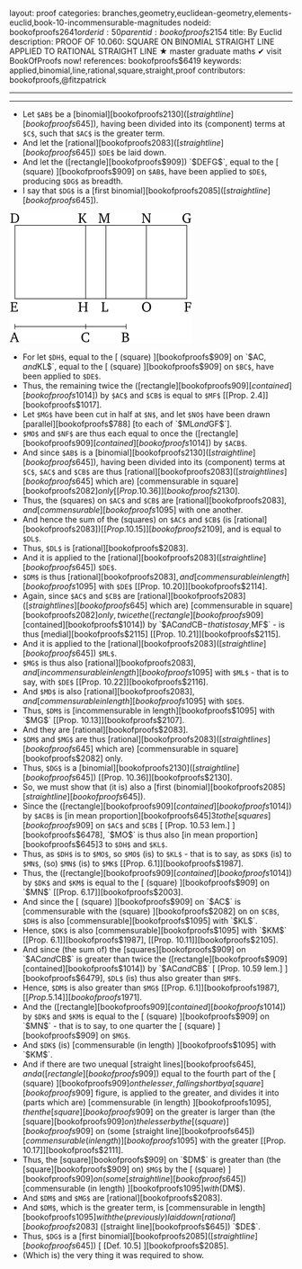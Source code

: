 layout: proof
categories: branches,geometry,euclidean-geometry,elements-euclid,book-10-incommensurable-magnitudes
nodeid: bookofproofs$2641
orderid: 50
parentid: bookofproofs$2154
title: By Euclid
description: PROOF OF 10.060: SQUARE ON BINOMIAL STRAIGHT LINE APPLIED TO RATIONAL STRAIGHT LINE &#9733; master graduate maths &#10004; visit BookOfProofs now!
references: bookofproofs$6419
keywords: applied,binomial,line,rational,square,straight,proof
contributors: bookofproofs,@fitzpatrick

---


---



* Let `$AB$` be a [binomial][bookofproofs$2130] ([straight line][bookofproofs$645]), having been divided into its (component) terms at `$C$`, such that `$AC$` is the greater term.
* And let the [rational][bookofproofs$2083] ([straight line][bookofproofs$645]) `$DE$` be laid down.
* And let the ([rectangle][bookofproofs$909]) `$DEFG$`, equal to the [ (square) ][bookofproofs$909] on `$AB$`, have been applied to `$DE$`, producing `$DG$` as breadth.
* I say that `$DG$` is a [first binomial][bookofproofs$2085] ([straight line][bookofproofs$645]).

![fig060e](https://github.com/bookofproofs/bookofproofs.github.io/blob/main/_sources/_assets/images/euclid/Book10/fig060e.png?raw=true)

* For let `$DH$`, equal to the [ (square) ][bookofproofs$909] on `$AC$`, and `$KL$`, equal to the [ (square) ][bookofproofs$909] on `$BC$`, have been applied to `$DE$`.
* Thus, the remaining twice the ([rectangle][bookofproofs$909] [contained][bookofproofs$1014]) by `$AC$` and `$CB$` is equal to `$MF$` [[Prop. 2.4]][bookofproofs$1017].
* Let `$MG$` have been cut in half at `$N$`, and let `$NO$` have been drawn [parallel][bookofproofs$788] [to each of `$ML$` and `$GF$`].
* `$MO$` and `$NF$` are thus each equal to once the ([rectangle][bookofproofs$909] [contained][bookofproofs$1014]) by `$ACB$`.
* And since `$AB$` is a [binomial][bookofproofs$2130] ([straight line][bookofproofs$645]), having been divided into its (component) terms at `$C$`, `$AC$` and `$CB$` are thus [rational][bookofproofs$2083] ([straight lines][bookofproofs$645] which are) [commensurable in square][bookofproofs$2082] only [[Prop. 10.36]][bookofproofs$2130].
* Thus, the (squares) on `$AC$` and `$CB$` are [rational][bookofproofs$2083], and [commensurable][bookofproofs$1095] with one another.
* And hence the sum of the (squares) on `$AC$` and `$CB$` (is [rational][bookofproofs$2083]) [[Prop. 10.15]][bookofproofs$2109], and is equal to `$DL$`.
* Thus, `$DL$` is [rational][bookofproofs$2083].
* And it is applied to the [rational][bookofproofs$2083] ([straight line][bookofproofs$645]) `$DE$`.
* `$DM$` is thus [rational][bookofproofs$2083], and [commensurable in length][bookofproofs$1095] with `$DE$` [[Prop. 10.20]][bookofproofs$2114].
* Again, since `$AC$` and `$CB$` are [rational][bookofproofs$2083] ([straight lines][bookofproofs$645] which are) [commensurable in square][bookofproofs$2082] only, twice the ([rectangle][bookofproofs$909] [contained][bookofproofs$1014]) by `$AC$` and `$CB$` - that is to say, `$MF$` - is thus [medial][bookofproofs$2115] [[Prop. 10.21]][bookofproofs$2115].
* And it is applied to the [rational][bookofproofs$2083] ([straight line][bookofproofs$645]) `$ML$`.
* `$MG$` is thus also [rational][bookofproofs$2083], and [incommensurable in length][bookofproofs$1095] with `$ML$` - that is to say, with `$DE$` [[Prop. 10.22]][bookofproofs$2116].
* And `$MD$` is also [rational][bookofproofs$2083], and [commensurable in length][bookofproofs$1095] with `$DE$`.
* Thus, `$DM$` is [incommensurable in length][bookofproofs$1095] with `$MG$` [[Prop. 10.13]][bookofproofs$2107].
* And they are [rational][bookofproofs$2083].
* `$DM$` and `$MG$` are thus [rational][bookofproofs$2083] ([straight lines][bookofproofs$645] which are) [commensurable in square][bookofproofs$2082] only.
* Thus, `$DG$` is a [binomial][bookofproofs$2130] ([straight line][bookofproofs$645]) [[Prop. 10.36]][bookofproofs$2130].
* So, we must show that (it is) also a [first (binomial][bookofproofs$2085] [straight line][bookofproofs$645]).
* Since the ([rectangle][bookofproofs$909] [contained][bookofproofs$1014]) by `$ACB$` is [in mean proportion][bookofproofs$645]3 to the [squares][bookofproofs$909] on `$AC$` and `$CB$` [ [Prop. 10.53 lem.] ][bookofproofs$6478], `$MO$` is thus also [in mean proportion][bookofproofs$645]3 to `$DH$` and `$KL$`.
* Thus, as `$DH$` is to `$MO$`, so `$MO$` (is) to `$KL$` - that is to say, as `$DK$` (is) to `$MN$`, (so) `$MN$` (is) to `$MK$` [[Prop. 6.1]][bookofproofs$1987].
* Thus, the ([rectangle][bookofproofs$909] [contained][bookofproofs$1014]) by `$DK$` and `$KM$` is equal to the [ (square) ][bookofproofs$909] on `$MN$` [[Prop. 6.17]][bookofproofs$2003].
* And since the [ (square) ][bookofproofs$909] on `$AC$` is [commensurable with the (square) ][bookofproofs$2082] on on `$CB$`, `$DH$` is also [commensurable][bookofproofs$1095] with `$KL$`.
* Hence, `$DK$` is also [commensurable][bookofproofs$1095] with `$KM$` [[Prop. 6.1]][bookofproofs$1987], [[Prop. 10.11]][bookofproofs$2105].
* And since (the sum of) the [squares][bookofproofs$909] on `$AC$` and `$CB$` is greater than twice the ([rectangle][bookofproofs$909] [contained][bookofproofs$1014]) by `$AC$` and `$CB$` [ [Prop. 10.59 lem.] ][bookofproofs$6479], `$DL$` (is) thus also greater than `$MF$`.
* Hence, `$DM$` is also greater than `$MG$` [[Prop. 6.1]][bookofproofs$1987], [[Prop. 5.14]][bookofproofs$1971].
* And the ([rectangle][bookofproofs$909] [contained][bookofproofs$1014]) by `$DK$` and `$KM$` is equal to the [ (square) ][bookofproofs$909] on `$MN$` - that is to say, to one quarter the [ (square) ][bookofproofs$909] on `$MG$`.
* And `$DK$` (is) [commensurable (in length) ][bookofproofs$1095] with `$KM$`.
* And if there are two unequal [straight lines][bookofproofs$645], and a ([rectangle][bookofproofs$909]) equal to the fourth part of the [ (square) ][bookofproofs$909] on the lesser, falling short by a [square][bookofproofs$909] figure, is applied to the greater, and divides it into (parts which are) [commensurable (in length) ][bookofproofs$1095], then the [square][bookofproofs$909] on the greater is larger than (the [square][bookofproofs$909] on) the lesser by the [ (square) ][bookofproofs$909] on (some [straight line][bookofproofs$645]) [commensurable (in length) ][bookofproofs$1095] with the greater [[Prop. 10.17]][bookofproofs$2111].
* Thus, the [square][bookofproofs$909] on `$DM$` is greater than (the [square][bookofproofs$909] on) `$MG$` by the [ (square) ][bookofproofs$909] on (some [straight line][bookofproofs$645]) [commensurable (in length) ][bookofproofs$1095] with ($DM$).
* And `$DM$` and `$MG$` are [rational][bookofproofs$2083].
* And `$DM$`, which is the greater term, is [commensurable in length][bookofproofs$1095] with the (previously) laid down [rational][bookofproofs$2083] ([straight line][bookofproofs$645]) `$DE$`.
* Thus, `$DG$` is a [first binomial][bookofproofs$2085] ([straight line][bookofproofs$645]) [ [Def. 10.5] ][bookofproofs$2085].
* (Which is) the very thing it was required to show.
